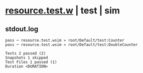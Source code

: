 # [resource.test.w](../../../../../../examples/tests/sdk_tests/resource/resource.test.w) | test | sim

## stdout.log
```log
pass ─ resource.test.wsim » root/Default/test:Counter      
pass ─ resource.test.wsim » root/Default/test:DoubleCounter

Tests 2 passed (2)
Snapshots 1 skipped
Test Files 1 passed (1)
Duration <DURATION>
```

